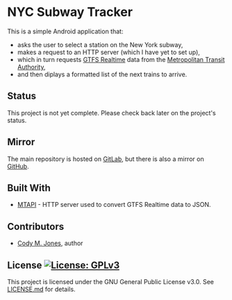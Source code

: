 # NYC Subway Tracker

This is a simple Android application that:

* asks the user to select a station on the New York subway,
* makes a request to an HTTP server (which I have yet to set up), 
* which in turn requests [GTFS Realtime](https://developers.google.com/transit/gtfs-realtime/) data from the [Metropolitan Transit Authority](https://new.mta.info/),
* and then diplays a formatted list of the next trains to arrive.

## Status

This project is not yet complete. Please check back later on the project's
status.

## Mirror

The main repository is hosted on [GitLab](https://gitlab.com/cmjones/nyc-subway-tracker), but there is also a mirror on [GitHub](https://github.com/jones-cody/nyc-subway-tracker/).

## Built With

* [MTAPI](https://github.com/jonthornton/MTAPI/) - HTTP server used to convert GTFS Realtime data to JSON.

## Contributors

* [Cody M. Jones](https://gitlab.com/cmjones), author

## License [![License: GPLv3](https://img.shields.io/badge/License-GPLv3-blue.svg)](https://www.gnu.org/licenses/gpl-3.0)

This project is licensed under the GNU General Public License v3.0. See [LICENSE.md](LICENSE.md) for details.
